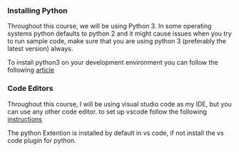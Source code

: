 ### Installing Python

Throughout this course, we will be using Python 3. In some operating systems python defaults to python 2 and it might cause issues when you try to run sample code, make sure that you are using python 3 (preferably the latest version) always.

To install python3 on your development environment you can follow the following [article](https://docs.python-guide.org/starting/installation/)

### Code Editors

Throughout this course, I will be using visual studio code as my IDE, but you can use any other code editor. to set up vscode follow the following [instructions](https://code.visualstudio.com/download)

The python Extention is installed by default in vs code, if not install the vs code plugin for python.
